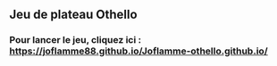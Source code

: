 ## Jeu de plateau Othello

### Pour lancer le jeu, cliquez ici : https://joflamme88.github.io/Joflamme-othello.github.io/

